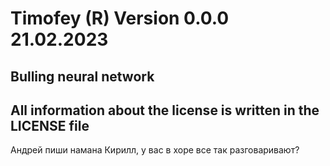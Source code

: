 # Timofey (R) Version 0.0.0 21.02.2023
Bulling neural network
-
All information about the license is written in the LICENSE file
-
Андрей пиши намана
Кирилл, у вас в хоре все так разговаривают?
